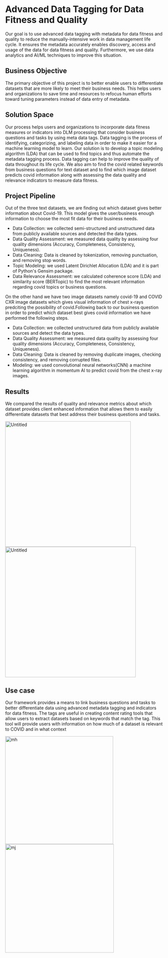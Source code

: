 # Advanced Data Tagging for Data Fitness and Quality
Our goal is to use advanced data tagging with metadata for data fitness and quality to reduce the manually-intensive work in data management life cycle. It ensures the metadata accurately enables discovery, access and usage of the data for data fitness and quality. Furthermore, we use data analytics and AI/ML techniques to improve this situation.
## Business Objective
The primary objective of this project is to better enable users to differentiate datasets that are more likely to meet their business needs. This helps users and organizations to save time and resources to refocus human efforts toward tuning parameters instead of data entry of metadata. 
## Solution Space
Our process helps users and organizations to incorporate data fitness measures or indicators into DLM processing that consider business questions and tasks by using meta data tags. Data tagging is the process of identifying, categorizing, and labeling data in order to make it easier for a machine learning model to learn. Our solution is to develop a topic modeling algorithm (LDA) that can be used to find topics and thus automate the metadata tagging process. Data tagging can help to improve the quality of data throughout its life cycle. We also aim to find the covid related keywords from business questions for text dataset and to find which image dataset predicts covid information along with assessing the data quality and relevance indicators to measure data fitness.
## Project Pipeline
Out of the three text datasets, we are finding out which dataset gives better information about Covid-19. This model gives the user/business enough information to choose the most fit data for their business needs.
- Data Collection: we collected semi-structured and unstructured data from publicly available sources and detected the data types.
- Data Quality Assessment: we measured data quality by assessing four quality dimensions (Accuracy, Completeness, Consistency, Uniqueness).
- Data Cleaning: Data is cleaned by tokenization, removing punctuation, and removing stop words.
- Topic Modeling: we used Latent Dirichlet Allocation (LDA) and it is part of Python's Gensim package.
- Data Relevance Assessment:  we calculated coherence score (LDA) and similarity score (BERTopic) to find the most relevant information regarding covid topics or business questions.

On the other hand we have two image datasets namely covid-19 and COVID CXR image datasets which gives visual information of chest x-rays predciting the possibility of covid.Following back to our business question in order to predict which dataset best gives covid information we have performed the following steps.

- Data Collection: we collected unstructured data from publicly available sources and detect the data types.
- Data Quality Assessment: we measured data quality by assessing four quality dimensions (Accuracy, Completeness, Consistency, Uniqueness).
- Data Cleaning: Data is cleaned by removing duplicate images, checking consistency, and removing corrupted files.
- Modeling: we used convolutional neural networks(CNN) a machine learning algorithm in momentum AI to predict covid from the chest x-ray images.


## Results
We compared the results of quality and relevance metrics about which dataset provides client enhanced information that allows them to easily differentiate datasets that best address their business questions and tasks.

<img width="400" alt="Untitled" src="https://github.com/Skittisu/The-Golden-Hawks/assets/123661501/e16fa9fe-7c63-4a3b-90be-91dd05e0928b">
<img width="416" alt="Untitled" src="https://github.com/Skittisu/The-Golden-Hawks/assets/123661501/291a7a01-669d-46f3-a138-b21d4514324d">


## Use case
Our framework provides a means to link business questions and tasks to better differentiate data using advanced metadata tagging and indicators for data fitness. The tags are useful in creating content rating tools that allow users to extract datasets based on keywords that match the tag. This tool will provide users with information on how much of a dataset is relevant to COVID and in what context

<img width="344" alt="mh" src="https://github.com/Skittisu/The-Golden-Hawks/assets/123661501/900d78a7-32c0-4389-95d2-ff744d76cc12">
<img width="346" alt="mj" src="https://github.com/Skittisu/The-Golden-Hawks/assets/123661501/3894b3ce-1b7a-465e-b107-8df77cdd53d0">

